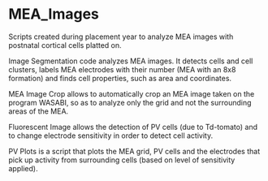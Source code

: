 # MEA_Images

Scripts created during placement year to analyze MEA images with postnatal cortical cells platted on.

Image Segmentation code analyzes MEA images. It detects cells and cell clusters, labels MEA electrodes with their number (MEA with an 8x8 formation) and finds cell properties, such as area and coordinates.

MEA Image Crop allows to automatically crop an MEA image taken on the program WASABI, so as to analyze only the grid and not the surrounding areas of the MEA.

Fluorescent Image allows the detection of PV cells (due to Td-tomato) and to change electrode sensitivity  in order to detect cell activity.

PV Plots is a script that plots the MEA grid, PV cells and the electrodes that pick up activity from surrounding  cells (based on level of sensitivity applied).
